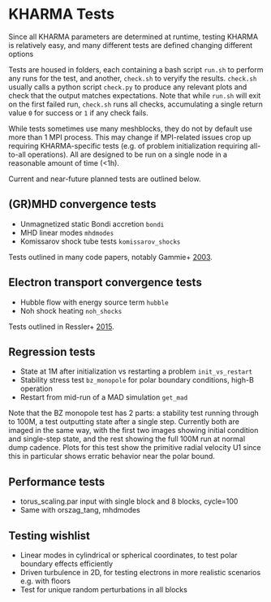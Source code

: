 # KHARMA Tests

Since all KHARMA parameters are determined at runtime, testing KHARMA is relatively easy,
and many different tests are defined changing different options

Tests are housed in folders, each containing a bash script `run.sh` to perform any runs for
the test, and another, `check.sh` to veryify the results.  `check.sh` usually calls a
python script `check.py` to produce any relevant plots and check that the output matches
expectations.  Note that while `run.sh` will exit on the first failed run, `check.sh` runs
all checks, accumulating a single return value `0` for success or `1` if any check fails.

While tests sometimes use many meshblocks, they do not by default use more than 1 MPI
process.  This may change if MPI-related issues crop up requiring KHARMA-specific tests
(e.g. of problem initialization requiring all-to-all operations).  All are designed to be
run on a single node in a reasonable amount of time (<1h).

Current and near-future planned tests are outlined below.

## (GR)MHD convergence tests

* Unmagnetized static Bondi accretion `bondi`
* MHD linear modes `mhdmodes`
* Komissarov shock tube tests `komissarov_shocks`

Tests outlined in many code papers, notably Gammie+ [2003](https://doi.org/10.1086/374594).

## Electron transport convergence tests

* Hubble flow with energy source term `hubble`
* Noh shock heating `noh_shocks`

Tests outlined in Ressler+ [2015](https://doi.org/10.1093/mnras/stv2084).

## Regression tests

* State at 1M after initialization vs restarting a problem `init_vs_restart`
* Stability stress test `bz_monopole` for polar boundary conditions, high-B operation
* Restart from mid-run of a MAD simulation `get_mad`

Note that the BZ monopole test has 2 parts: a stability test running through to 100M, a test
outputting state after a single step.  Currently both are imaged in the same way, with the
first two images showing initial condition and single-step state, and the rest showing the
full 100M run at normal dump cadence.  Plots for this test show the primitive radial velocity
U1 since this in particular shows erratic behavior near the polar bound.

## Performance tests

* torus_scaling.par input with single block and 8 blocks, cycle=100
* Same with orszag_tang, mhdmodes

## Testing wishlist

* Linear modes in cylindrical or spherical coordinates, to test polar boundary effects efficiently
* Driven turbulence in 2D, for testing electrons in more realistic scenarios e.g. with floors
* Test for unique random perturbations in all blocks
